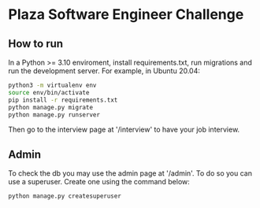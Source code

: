 # Plaza Software Engineer Challenge
## How to run
In a Python >= 3.10 enviroment, install requirements.txt, run migrations and run the development server.
For example, in Ubuntu 20.04:
``` bash
python3 -m virtualenv env
source env/bin/activate
pip install -r requirements.txt
python manage.py migrate
python manage.py runserver
```

Then go to the interview page at '/interview' to have your job interview.

## Admin
To check the db you may use the admin page at '/admin'. To do so you can use a superuser. Create one using the command below:
```
python manage.py createsuperuser
```